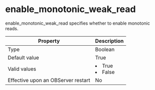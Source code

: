 enable_monotonic_weak_read
===============================================

enable_monotonic_weak_read specifies whether to enable monotonic reads.


| **Property** | **Description** |
|------------------|--------------------------------------------------------------------------------------------------------|
| Type | Boolean |
| Default value | True |
| Valid values | <li> True   <li> False |
| Effective upon an OBServer restart | No |



